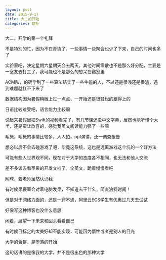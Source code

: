 ```yaml
---
layout: post
date: 2015-9-17
title: 大二的开始
categories: 瞎扯
---
```

大二，开学的第一个礼拜

不是特别的忙，因为不在青协了，一些事情一些聚会也少了下来，自己的时间也多了

实验室吧，决定星期六星期天会去两天，其他时间零散也不是那么好分配，主要是一室友去打工了，我可能也不是那么的想呆在寝室里

ACM队，的确学到了一些算法结实了一些牛逼的人，不过还是很浅还是很渣，遇到难题就扛不下来了

数据结构因为暑假稍微上过一点点，一开始还是很轻松的跟得上的

日语比较难受吧，语言能力比较弱

说起来暑假里把Swift的视频看完了，有几节课还没中文字幕，居然也能听懂个大半，还是蛮让欣喜的，感觉我英文阅读能力强了一些嘛

毛概，毛概的事情比较多，人人拍，ppt演讲，还一调查报告

想必以后不会去碰游戏了吧，毕竟这系统，这也是远离游戏这个坑的一个好方法

可能有些人世界观不同，现在对于大学的态度各不相同，也无法和他人交流

差不多该去看苹果的开发文档了，全英文，跪着慢慢看吧

网球，姜老师居然认识我

有时候呆寝室会对着电脑发呆，不知道去干什么，简直浪费时间！

但是对于网络方面的，还是一窍不通，阿里云ECS学生有优惠过几天去试试

好像写这种博客也没什么意思

闲着，展望一下未来和回头看看自己

有时候目标定的太美好却不能实现，可能因为惰性或者是别人的目光

大学的合群，是堕落的开始

这句话讲的是像我的大学，并不是很出色的那种大学